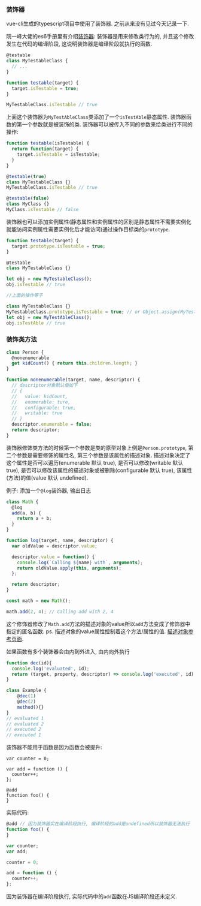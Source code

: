 ###  装饰器

vue-cli生成的typescript项目中使用了装饰器. 之前从来没有见过今天记录一下.

阮一峰大佬的es6手册里有介绍[装饰器](http://es6.ruanyifeng.com/?search=super&x=0&y=0#docs/decorator): 装饰器是用来修改类行为的, 并且这个修改发生在代码的编译阶段, 这说明装饰器是编译阶段就执行的函数.

```typescript
@testable
class MyTestableClass {
  // ...
}

function testable(target) {
  target.isTestable = true;
}

MyTestableClass.isTestable // true
```

上面这个装饰器为`MyTestAbleClass`类添加了一个`isTestAble`静态属性. 装饰器函数的第一个参数就是被装饰的类. 装饰器可以被传入不同的参数来给类进行不同的操作:

```typescript
function testable(isTestable) {
  return function(target) {
    target.isTestable = isTestable;
  }
}

@testable(true)
class MyTestableClass {}
MyTestableClass.isTestable // true

@testable(false)
class MyClass {}
MyClass.isTestable // false
```

装饰器也可以添加实例属性(静态属性和实例属性的区别是静态属性不需要实例化就能访问实例属性需要实例化后才能访问)通过操作目标类的`prototype`.

```typescript
function testable(target) {
  target.prototype.isTestable = true;
}

@testable
class MyTestableClass {}

let obj = new MyTestableClass();
obj.isTestable // true

//上面的操作等于

class MyTestableClass {}
MyTestableClass.prototype.isTestable = true; // or Object.assign(MyTestAbleClass.prototype, {isTestAble: true})
let obj = new MyTestAbleClass();
obj.isTestAble // true
```

### 装饰类方法

```ts
class Person {
  @nonenumerable
  get kidCount() { return this.children.length; }
}

function nonenumerable(target, name, descriptor) {
  // descriptor对象默认值如下
  // {
  //   value: kidCount,
  //   enumerable: ture,
  //   configurable: true,
  //   writable: true
  // }
  descriptor.enumerable = false;
  return descriptor;
}
```

装饰器修饰类方法的时候第一个参数是类的原型对象上例是`Person.prototype`, 第二个参数是需要修饰的属性名, 第三个参数是该属性的描述对象. 描述对象决定了这个属性是否可以遍历(enumerable 默认 true), 是否可以修改(writable 默认 true), 是否可以修改该属性的描述对象或被删除(configurable 默认 true), 该属性(方法)的值(value 默认 undefined).

例子: 添加一个`@log`装饰器, 输出日志

```ts
class Math {
  @log
  add(a, b) {
    return a + b;
  }
}

function log(target, name, descriptor) {
  var oldValue = descriptor.value;

  descriptor.value = function() {
    console.log(`Calling ${name} with`, arguments);
    return oldValue.apply(this, arguments);
  };

  return descriptor;
}

const math = new Math();

math.add(2, 4); // Calling add with 2, 4
```

这个修饰器修改了`Math.add`方法的描述对象的value所以`add`方法变成了修饰器中指定的匿名函数. ps. 描述对象的value属性控制着这个方法/属性的值. [描述对象参考页面](<https://javascript.ruanyifeng.com/stdlib/attributes.html>).

如果函数有多个装饰器会由内到外进入, 由内向外执行

```ts
function dec(id){
  console.log('evaluated', id);
  return (target, property, descriptor) => console.log('executed', id);
}

class Example {
    @dec(1)
    @dec(2)
    method(){}
}
// evaluated 1
// evaluated 2
// executed 2
// executed 1
```

装饰器不能用于函数是因为函数会被提升:

```tsx
var counter = 0;

var add = function () {
  counter++;
};

@add
function foo() {
}
```

实际代码: 

```ts
@add // 因为装饰器实在编译阶段执行, 编译阶段的add是undefined所以装饰器无法执行
function foo() {
}

var counter;
var add;

counter = 0;

add = function () {
  counter++;
};
```

因为装饰器在编译阶段执行, 实际代码中的`add`函数在JS编译阶段还未定义.